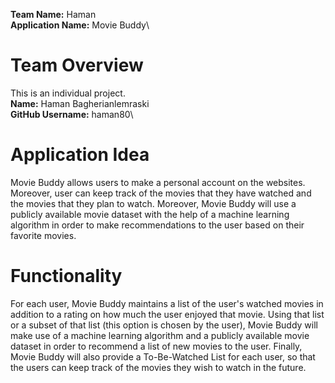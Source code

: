 **Team Name:** Haman\
**Application Name:** Movie Buddy\
# Team Overview
This is an individual project.\
**Name:** Haman Bagherianlemraski\
**GitHub Username:** haman80\
# Application Idea
Movie Buddy allows users to make a personal account on the websites. Moreover, user can keep track of the movies that they have watched and the movies that they plan to watch. Moreover, Movie Buddy will use a publicly available movie dataset with the help of a machine learning algorithm in order to make recommendations to the user based on their favorite movies.
# Functionality
For each user, Movie Buddy maintains a list of the user's watched movies in addition to a rating on how much the user enjoyed that movie. Using that list or a subset of that list (this option is chosen by the user), Movie Buddy will make use of a machine learning algorithm and a publicly available movie dataset in order to recommend a list of new movies to the user. Finally, Movie Buddy will also provide a To-Be-Watched List for each user, so that the users can keep track of the movies they wish to watch in the future. 